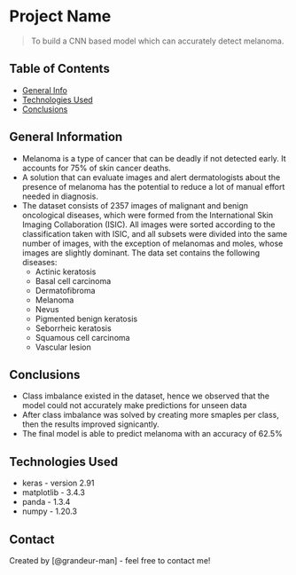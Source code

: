 # Project Name
> To build a CNN based model which can accurately detect melanoma.

## Table of Contents
* [General Info](#general-information)
* [Technologies Used](#technologies-used)
* [Conclusions](#conclusions)

<!-- You can include any other section that is pertinent to your problem -->

## General Information
- Melanoma is a type of cancer that can be deadly if not detected early. It accounts for 75% of skin cancer deaths. 
- A solution that can evaluate images and alert dermatologists about the presence of melanoma has the potential to reduce a lot of manual effort needed in diagnosis.
- The dataset consists of 2357 images of malignant and benign oncological diseases, which were formed from the International Skin Imaging Collaboration (ISIC). All images were sorted according to the classification taken with ISIC, and all subsets were divided into the same number of images, with the exception of melanomas and moles, whose images are slightly dominant. The data set contains the following diseases:
    - Actinic keratosis
    - Basal cell carcinoma
    - Dermatofibroma
    - Melanoma
    - Nevus
    - Pigmented benign keratosis
    - Seborrheic keratosis
    - Squamous cell carcinoma
    - Vascular lesion

<!-- You don't have to answer all the questions - just the ones relevant to your project. -->

## Conclusions
- Class imbalance existed in the dataset, hence we observed that the model could not accurately make predictions for unseen data
- After class imbalance was solved by creating more smaples per class, then the results improved signicantly.
- The final model is able to predict melanoma with an accuracy of 62.5%

<!-- You don't have to answer all the questions - just the ones relevant to your project. -->


## Technologies Used
- keras - version 2.91
- matplotlib - 3.4.3
- panda - 1.3.4
- numpy - 1.20.3

<!-- As the libraries versions keep on changing, it is recommended to mention the version of library used in this project -->

## Contact
Created by [@grandeur-man] - feel free to contact me!


<!-- Optional -->
<!-- ## License -->
<!-- This project is open source and available under the [... License](). -->

<!-- You don't have to include all sections - just the one's relevant to your project -->
